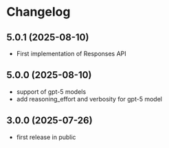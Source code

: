# Changelog

## 5.0.1 (2025-08-10)
* First implementation of Responses API

## 5.0.0 (2025-08-10)
* support of gpt-5 models
* add reasoning_effort and verbosity for gpt-5 model

## 3.0.0 (2025-07-26)
* first release in public
